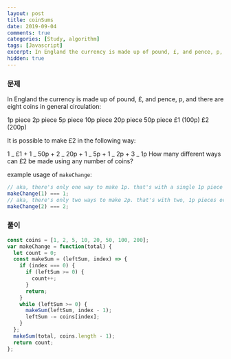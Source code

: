 ```yaml
---
layout: post
title: coinSums
date: 2019-09-04
comments: true
categories: [Study, algorithm]
tags: [Javascript]
excerpt: In England the currency is made up of pound, £, and pence, p, and there are eight coins in general circulation,
hidden: true
---
```


### 문제

In England the currency is made up of pound, £, and pence, p, and there are eight coins in general circulation:

1p piece
2p piece
5p piece
10p piece
20p piece
50p piece
£1 (100p)
£2 (200p)

It is possible to make £2 in the following way:

1 _ £1 + 1 _ 50p + 2 _ 20p + 1 _ 5p + 1 _ 2p + 3 _ 1p
How many different ways can £2 be made using any number of coins?

example usage of `makeChange`:

```javascript
// aka, there's only one way to make 1p. that's with a single 1p piece
makeChange(1) === 1;
// aka, there's only two ways to make 2p. that's with two, 1p pieces or with a single 2p piece
makeChange(2) === 2;
```

### 풀이

```javascript
const coins = [1, 2, 5, 10, 20, 50, 100, 200];
var makeChange = function(total) {
  let count = 0;
  const makeSum = (leftSum, index) => {
    if (index === 0) {
      if (leftSum >= 0) {
        count++;
      }
      return;
    }
    while (leftSum >= 0) {
      makeSum(leftSum, index - 1);
      leftSum -= coins[index];
    }
  };
  makeSum(total, coins.length - 1);
  return count;
};
```
